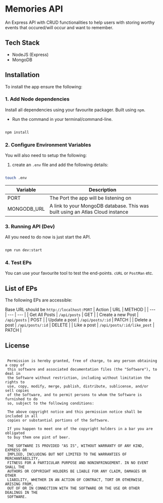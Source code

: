 # Memories API

An Express API with CRUD functionalities to help users with storing worthy events that occured/will occur and want to remember.


## Tech Stack

- NodeJS (Express)
- MongoDB

## Installation

To install the app ensure the following:

### 1. Add Node dependencies

Install all dependencies using your favourite packager. Built using `npm`.
- Run the command in your terminal/command-line.

```sh

npm install

```

### 2. Configure Environment Variables

You will also need to setup the following:

1. create an `.env` file and add the following details:
```sh

touch .env

```


| Variable | Description |
| --- | ---|
| PORT | The Port the app will be listening on |
| MONGODB_URL | A link to your MongoDB database. This was built using an Atlas Cloud instance |

### 3. Running API (Dev)

All you need to do now is just start the API.
```sh

npm run dev:start

```

### 4. Test EPs

You can use your favourite tool to test the end-points. `cURL` or `PostMan` etc.

## List of EPs

The following EPs are accessible:

Base URL should be `http://localhost:PORT`
| Action | URL | METHOD |
| --- | --- | --- |
| Get All Posts | `/api/posts` | GET |
| Create a new Post | `/api/posts` | POST |
| Update a post | `/api/posts/:id` | PATCH |
| Delete a post | `/api/posts/:id` | DELETE |
| Like a post | `/api/posts/:id/like_post` | PATCH |


## License

```

 Permission is hereby granted, free of charge, to any person obtaining a copy of
 this software and associated documentation files (the "Software"), to deal in
 the Software without restriction, including without limitation the rights to
 use, copy, modify, merge, publish, distribute, sublicense, and/or sell copies
 of the Software, and to permit persons to whom the Software is furnished to do
 so, subject to the following conditions:

 The above copyright notice and this permission notice shall be included in all
 copies or substantial portions of the Software.

 If you happen to meet one of the copyright holders in a bar you are obligated
 to buy them one pint of beer.

 THE SOFTWARE IS PROVIDED "AS IS", WITHOUT WARRANTY OF ANY KIND, EXPRESS OR
 IMPLIED, INCLUDING BUT NOT LIMITED TO THE WARRANTIES OF MERCHANTABILITY,
 FITNESS FOR A PARTICULAR PURPOSE AND NONINFRINGEMENT. IN NO EVENT SHALL THE
 AUTHORS OR COPYRIGHT HOLDERS BE LIABLE FOR ANY CLAIM, DAMAGES OR OTHER
 LIABILITY, WHETHER IN AN ACTION OF CONTRACT, TORT OR OTHERWISE, ARISING FROM,
 OUT OF OR IN CONNECTION WITH THE SOFTWARE OR THE USE OR OTHER DEALINGS IN THE
 SOFTWARE.

```



